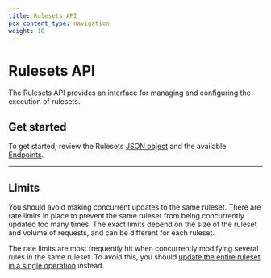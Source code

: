 ```yaml
---
title: Rulesets API
pcx_content_type: navigation
weight: 10
---
```


# Rulesets API

The Rulesets API provides an interface for managing and configuring the execution of rulesets.

## Get started

To get started, review the Rulesets [JSON object](/ruleset-engine/rulesets-api/json-object/) and the available [Endpoints](/ruleset-engine/rulesets-api/endpoints/).

---

## Limits

You should avoid making concurrent updates to the same ruleset. There are rate limits in place to prevent the same ruleset from being concurrently updated too many times. The exact limits depend on the size of the ruleset and volume of requests, and can be different for each ruleset.

The rate limits are most frequently hit when concurrently modifying several rules in the same ruleset. To avoid this, you should [update the entire ruleset in a single operation](/ruleset-engine/rulesets-api/update/) instead.
